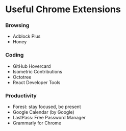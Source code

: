 # Useful Chrome Extensions

### Browsing
- Adblock Plus
- Honey

### Coding
- GitHub Hovercard
- Isometric Contributions
- Octotree
- React Developer Tools

### Productivity
- Forest: stay focused, be present
- Google Calendar (by Google)
- LastPass: Free Password Manager
- Grammarly for Chrome
